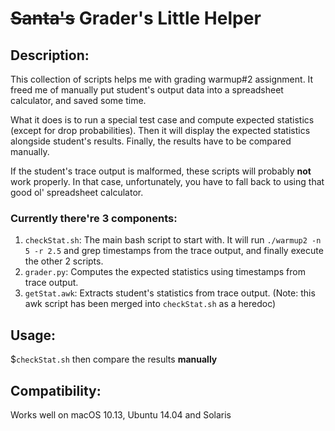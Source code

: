 # ~~Santa's~~ Grader's Little Helper

## Description:
This collection of scripts helps me with grading warmup#2 assignment. It freed  me of manually put student's output data into a spreadsheet calculator, and saved some time.

What it does is to run a special test case and compute expected statistics (except for drop probabilities). Then it will display the expected statistics alongside student's results. Finally, the results have to be compared manually.

If the student's trace output is malformed, these scripts will probably **not** work properly. In that case, unfortunately, you have to fall back to using that good ol' spreadsheet calculator.

### Currently there're 3 components:
1. `checkStat.sh`: The main bash script to start with. It will run `./warmup2 -n 5 -r 2.5` and grep timestamps from the trace output, and finally execute the other 2 scripts.
2. `grader.py`: Computes the expected statistics using timestamps from trace output.
3. `getStat.awk`: Extracts student's statistics from trace output. (Note: this awk script has been merged into `checkStat.sh` as a heredoc)

## Usage:
$`checkStat.sh`
then compare the results **manually**

## Compatibility:
Works well on macOS 10.13, Ubuntu 14.04 and Solaris
